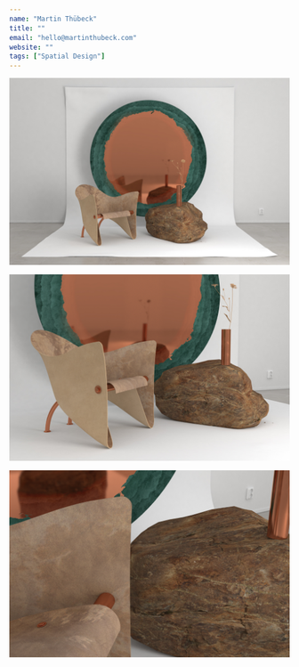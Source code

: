 ```yaml
---
name: "Martin Thübeck"
title: ""
email: "hello@martinthubeck.com"
website: ""
tags: ["Spatial Design"]
---
```


![Image](../../images/martin_thubeck/ma_sd_martin_thubeck_01.jpg "#### Ubiquitous Matter ")

![Image](../../images/martin_thubeck/ma_sd_martin_thubeck_02.jpg "#### Ubiquitous Matter ")

![Image](../../images/martin_thubeck/ma_sd_martin_thubeck_03.jpg "#### Ubiquitous Matter ")